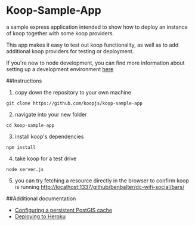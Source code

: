 # Koop-Sample-App
a sample express application intended to show how to deploy an instance of koop together with some koop providers.

This app makes it easy to test out koop functionality, as well as to add additional koop providers for testing or deployment.

If you're new to node development, you can find more information about setting up a development environment [here](docs/SET_UP.md)

##Instructions

1. copy down the repository to your own machine
```
git clone https://github.com/koopjs/koop-sample-app
```
2. navigate into your new folder
```
cd koop-sample-app
```
3. install koop's dependencies
```
npm install
```
4. take koop for a test drive
```
node server.js
```
5. you can try fetching a resource directly in the browser to confirm koop is running
[http://localhost:1337/github/benbalter/dc-wifi-social/bars/](http://localhost:1337/github/benbalter/dc-wifi-social/bars/)

##Additional documentation
* [Configuring a persistent PostGIS cache](docs/PG_CACHE.md)
* [Deploying to Heroku](docs/DEPLOY_TO_HEROKU.md)
